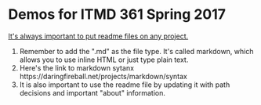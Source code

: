# Demos for ITMD 361 Spring 2017 
<u>It's always important to put readme files on any project.</u>
<ol>
  <li>Remember to add the ".md" as the file type. It's called markdown, which allows you to use inline HTML or just type plain text.</li>
  <li>Here's the link to markdown sytanx https://daringfireball.net/projects/markdown/syntax</li>
  <li>It is also important to use the readme file by updating it with path decisions and important "about" information.</li>
</ol>
